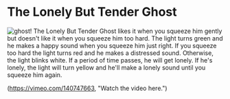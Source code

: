 # The Lonely But Tender Ghost
![ghost!](http://nicole.pizza/itp/wp-content/uploads/2015/09/IMG_0272.jpg)
The Lonely But Tender Ghost likes it when you squeeze him gently but doesn't like it when you squeeze him too hard.  The light turns green and he makes a happy sound when you squeeze him just right. If you squeeze too hard the light turns red and he makes a distressed sound.   Otherwise, the light blinks white.  If a period of time passes, he will get lonely.  If he's lonely, the light will turn yellow and he'll make a lonely sound until you squeeze him again.

(https://vimeo.com/140747663, "Watch the video here.")
